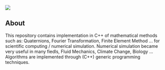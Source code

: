 ![](https://img.shields.io/badge/Code-C++-brigthgreen.svg?style=for-the-badge&logo=c%2B%2B)

<h2>About</h2>

This repository contains implementation in C++ of mathematical methods such as: Quaternions, Fourier Transformation, Finite Element Method ... for scientific computing / numerical simulation. Numerical simulation became very useful in many fiedls, Fluid Mechanics, Climate Change, Biology ...
Algorithms are implemented through (C++) generic programming techniques.
